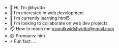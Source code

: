 - 👋 Hi, I’m @hyutto
- 👀 I’m interested in web development
- 🌱 I’m currently learning html5
- 💞️ I’m looking to collaborate on web dev projects
- 📫 How to reach me osnndkwidshyutto@gmail.com
- 😄 Pronouns: him
- ⚡ Fun fact: ...

<!---
hyutto/hyutto is a ✨ special ✨ repository because its `README.md` (this file) appears on your GitHub profile.
You can click the Preview link to take a look at your changes.
--->
